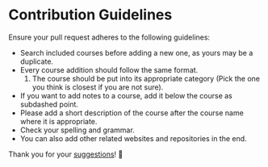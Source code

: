 # Contribution Guidelines
Ensure your pull request adheres to the following guidelines:
- Search included courses before adding a new one, as yours may be a duplicate.
- Every course addition should follow the same format.
	1. The course should be put into its appropriate category (Pick the one you think is closest if you are not sure).
- If you want to add notes to a course, add it below the course as subdashed point.
- Please add a short description of the course after the course name where it is appropriate.
- Check your spelling and grammar.
- You can also add other related websites and repositories in the end.

Thank you for your [suggestions](https://github.com/learn-anything/courses/edit/master/readme.md)! 💜
